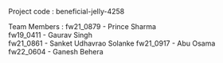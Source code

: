 Project code : beneficial-jelly-4258	

Team Members :
fw21_0879 - Prince Sharma	
fw19_0411 - Gaurav Singh	
fw21_0861 - Sanket Udhavrao Solanke	
fw21_0917 - Abu Osama	
fw22_0604 - Ganesh Behera

